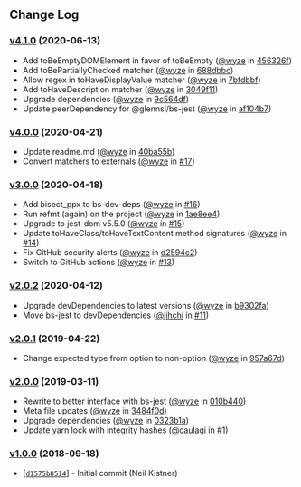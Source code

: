 ## Change Log

### [v4.1.0](https://github.com/wyze/bs-jest-dom/releases/tag/v4.1.0) (2020-06-13)

* Add toBeEmptyDOMElement in favor of toBeEmpty ([@wyze](https://github.com/wyze) in [456326f](https://github.com/wyze/bs-jest-dom/commit/456326f))
* Add toBePartiallyChecked matcher ([@wyze](https://github.com/wyze) in [688dbbc](https://github.com/wyze/bs-jest-dom/commit/688dbbc))
* Allow regex in toHaveDisplayValue matcher ([@wyze](https://github.com/wyze) in [7bfdbbf](https://github.com/wyze/bs-jest-dom/commit/7bfdbbf))
* Add toHaveDescription matcher ([@wyze](https://github.com/wyze) in [3049f11](https://github.com/wyze/bs-jest-dom/commit/3049f11))
* Upgrade dependencies ([@wyze](https://github.com/wyze) in [9c564df](https://github.com/wyze/bs-jest-dom/commit/9c564df))
* Update peerDependency for @glennsl/bs-jest ([@wyze](https://github.com/wyze) in [af104b7](https://github.com/wyze/bs-jest-dom/commit/af104b7))

### [v4.0.0](https://github.com/wyze/bs-jest-dom/releases/tag/v4.0.0) (2020-04-21)

* Update readme.md ([@wyze](https://github.com/wyze) in [40ba55b](https://github.com/wyze/bs-jest-dom/commit/40ba55b))
* Convert matchers to externals ([@wyze](https://github.com/wyze) in [#17](https://github.com/wyze/bs-jest-dom/pull/17))

### [v3.0.0](https://github.com/wyze/bs-jest-dom/releases/tag/v3.0.0) (2020-04-18)

* Add bisect_ppx to bs-dev-deps ([@wyze](https://github.com/wyze) in [#16](https://github.com/wyze/bs-jest-dom/pull/16))
* Run refmt (again) on the project ([@wyze](https://github.com/wyze) in [1ae8ee4](https://github.com/wyze/bs-jest-dom/commit/1ae8ee4))
* Upgrade to jest-dom v5.5.0 ([@wyze](https://github.com/wyze) in [#15](https://github.com/wyze/bs-jest-dom/pull/15))
* Update toHaveClass/toHaveTextContent method signatures ([@wyze](https://github.com/wyze) in [#14](https://github.com/wyze/bs-jest-dom/pull/14))
* Fix GitHub security alerts ([@wyze](https://github.com/wyze) in [d2594c2](https://github.com/wyze/bs-jest-dom/commit/d2594c2))
* Switch to GitHub actions ([@wyze](https://github.com/wyze) in [#13](https://github.com/wyze/bs-jest-dom/pull/13))

### [v2.0.2](https://github.com/wyze/bs-jest-dom/releases/tag/v2.0.2) (2020-04-12)

* Upgrade devDependencies to latest versions ([@wyze](https://github.com/wyze) in [b9302fa](https://github.com/wyze/bs-jest-dom/commit/b9302fa))
* Move bs-jest to devDependencies ([@jihchi](https://github.com/jihchi) in [#11](https://github.com/wyze/bs-jest-dom/pull/11))

### [v2.0.1](https://github.com/wyze/bs-jest-dom/releases/tag/v2.0.1) (2019-04-22)

* Change expected type from option to non-option ([@wyze](https://github.com/wyze) in [957a67d](https://github.com/wyze/bs-jest-dom/commit/957a67d))

### [v2.0.0](https://github.com/wyze/bs-jest-dom/releases/tag/v2.0.0) (2019-03-11)

* Rewrite to better interface with bs-jest ([@wyze](https://github.com/wyze) in [010b440](https://github.com/wyze/bs-jest-dom/commit/010b440))
* Meta file updates ([@wyze](https://github.com/wyze) in [3484f0d](https://github.com/wyze/bs-jest-dom/commit/3484f0d))
* Upgrade dependencies ([@wyze](https://github.com/wyze) in [0323b1a](https://github.com/wyze/bs-jest-dom/commit/0323b1a))
* Update yarn lock with integrity hashes ([@caulagi](https://github.com/caulagi) in [#1](https://github.com/wyze/bs-jest-dom/pull/1))

### [v1.0.0](https://github.com/wyze/bs-jest-dom/releases/tag/v1.0.0) (2018-09-18)

* [[`d1575b8514`](https://github.com/wyze/bs-jest-dom/commit/d1575b8514)] - Initial commit (Neil Kistner)
